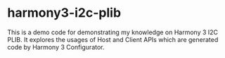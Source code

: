 # harmony3-i2c-plib
This is a demo code for demonstrating my knowledge on Harmony 3 I2C PLIB. It explores the usages of Host and Client APIs which are generated code by Harmony 3 Configurator.
